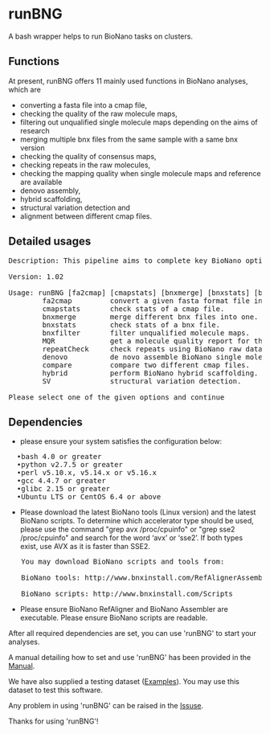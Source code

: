 # runBNG
A bash wrapper helps to run BioNano tasks on clusters.

## Functions 
At present, runBNG offers 11 mainly used functions in BioNano analyses, which are 
* converting a fasta file into a cmap file, 
* checking the quality of the raw molecule maps,
* filtering out unqualified single molecule maps depending on the aims of research 
* merging multiple bnx files from the same sample with a same bnx version
* checking the quality of consensus maps, 
* checking repeats in the raw molecules, 
* checking the mapping quality when single molecule maps and reference are available 
* denovo assembly, 
* hybrid scaffolding, 
* structural variation detection and 
* alignment between different cmap files.

## Detailed usages 
<pre>
Description: This pipeline aims to complete key BioNano optical mapping analyses using command line.

Version: 1.02

Usage: runBNG [fa2cmap] [cmapstats] [bnxmerge] [bnxstats] [bnxfilter] [MQR] [repeatCheck] [denovo] [compare] [hybrid] [SV]
        fa2cmap         convert a given fasta format file into a cmap file.
        cmapstats       check stats of a cmap file.
        bnxmerge        merge different bnx files into one.
        bnxstats        check stats of a bnx file.
        bnxfilter       filter unqualified molecule maps.
        MQR             get a molecule quality report for the BioNano data.
        repeatCheck     check repeats using BioNano raw data.
        denovo          de novo assemble BioNano single molecule.
        compare         compare two different cmap files.
        hybrid          perform BioNano hybrid scaffolding.
        SV              structural variation detection.

Please select one of the given options and continue </pre>

##  Dependencies
* please ensure your system satisfies the configuration below: 
<pre>
  •bash 4.0 or greater
  •python v2.7.5 or greater 
  •perl v5.10.x, v5.14.x or v5.16.x
  •gcc 4.4.7 or greater 
  •glibc 2.15 or greater 
  •Ubuntu LTS or CentOS 6.4 or above </pre>
* Please download the latest BioNano tools (Linux version) and the latest BioNano scripts. To determine which accelerator type should be used, please use the command "grep avx /proc/cpuinfo" or "grep sse2 /proc/cpuinfo" and search for the word ‘avx’ or ‘sse2’. If both types exist, use AVX as it is faster than SSE2.
 <pre>
   You may download BioNano scripts and tools from:
   
   BioNano tools: http://www.bnxinstall.com/RefAlignerAssembler
   
   BioNano scripts: http://www.bnxinstall.com/Scripts </pre>
* Please ensure BioNano RefAligner and BioNano Assembler are executable. Please ensure BioNano scripts are readable.

After all required dependencies are set, you can use 'runBNG' to start your analyses.  

A manual detailing how to set and use 'runBNG' has been provided in the [Manual](https://github.com/AppliedBioinformatics/runBNG/blob/master/Manual).

We have also supplied a testing dataset ([Examples](https://github.com/AppliedBioinformatics/runBNG/tree/master/Examples)). You may use this dataset to test this software.

Any problem in using 'runBNG' can be raised in the [Issuse](https://github.com/AppliedBioinformatics/runBNG/issues).

Thanks for using 'runBNG'! 
